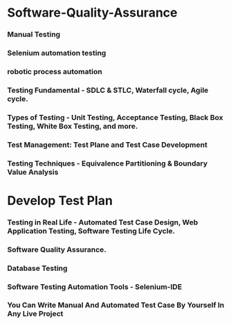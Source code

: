 # Software-Quality-Assurance


### Manual Testing
### Selenium automation testing
### robotic process automation 
### Testing Fundamental - SDLC & STLC, Waterfall cycle, Agile cycle.
### Types of Testing - Unit Testing, Acceptance Testing, Black Box Testing, White Box Testing, and more.
### Test Management: Test Plane and Test Case Development
### Testing Techniques - Equivalence Partitioning & Boundary Value Analysis

# Develop Test Plan

### Testing in Real Life - Automated Test Case Design, Web Application Testing, Software Testing Life Cycle.
### Software Quality Assurance.
### Database Testing
### Software Testing Automation Tools - Selenium-IDE
### You Can Write Manual And Automated Test Case By Yourself In Any Live Project

